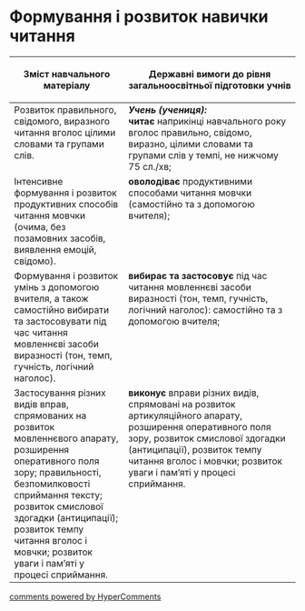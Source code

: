 <div id="hypercomments_widget" class="js-hypercomments-widget invisible"></div>

# Формування і розвиток навички читання

<table>
<thead>
  <tr>
    <th width="40%" align="center"><p>Зміст навчального матеріалу</p></td>
    <th width="60%" align="center"><p>Державні вимоги до рівня загальноосвітньої підготовки учнів</p></td>
  </tr>
</thead>
<tbody>
  <tr>
    <td width="40%" style="vertical-align:top !important;">
Розвиток правильного, свідомого, виразного читання вголос цілими словами та групами слів.</td>
    <td width="60%" style="vertical-align:top !important;">
<i><b>Учень (учениця):</b></i><br>
<b>читає</b> наприкінці навчального року вголос правильно, свідомо, виразно, цілими словами та групами слів у темпі, не нижчому 75 сл./хв;</td>
  </tr>
  <tr>
    <td width="40%" style="vertical-align:top !important;">
Інтенсивне формування і розвиток продуктивних способів читання мовчки (очима, без позамовних засобів, виявлення емоцій, свідомо).</td>
    <td width="60%" style="vertical-align:top !important;">
<b>оволодіває</b> продуктивними способами читання мовчки (самостійно та з допомогою вчителя);<br></td>
  </tr>
  <tr>
    <td width="40%" style="vertical-align:top !important;">
Формування і розвиток умінь з допомогою вчителя, а також самостійно вибирати та застосовувати під час читання мовленнєві засоби виразності (тон, темп, гучність, логічний наголос).</td>
    <td width="60%" style="vertical-align:top !important;">
<b>вибирає та застосовує</b> під час читання мовленнєві засоби виразності (тон, темп, гучність, логічний наголос): самостійно та з допомогою вчителя;<br></td>
  </tr>
  <tr>
    <td width="40%" style="vertical-align:top !important;">
Застосування різних видів вправ, спрямованих на розвиток мовленнєвого апарату, розширення оперативного поля зору; правильності, безпомилковості сприймання тексту; розвиток смислової здогадки (антиципації); розвиток темпу читання вголос і мовчки; розвиток уваги і пам’яті у процесі сприймання.</td>
    <td width="60%" style="vertical-align:top !important;">
<b>виконує</b> вправи різних видів, спрямовані на розвиток артикуляційного апарату, розширення оперативного поля зору, розвиток смислової здогадки (антиципації), розвиток темпу читання вголос і мовчки; розвиток уваги і пам’яті у процесі сприймання.</td>
  </tr>
  <tr>
</tbody>
</table>

<div class="js-hypercomments-container">
<a href="http://hypercomments.com" class="hc-link" title="comments widget">comments powered by HyperComments</a>
</div>
